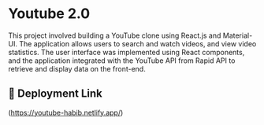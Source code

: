 
# Youtube 2.0

This project involved building a YouTube clone 
using React.js and Material-UI. 
The application allows users to search and 
watch videos, and view video statistics. 
The user interface was implemented 
using React components, and the application
 integrated with the YouTube API from Rapid API to retrieve 
 and display data on the front-end. 


## 🔗 Deployment Link
(https://youtube-habib.netlify.app/)


